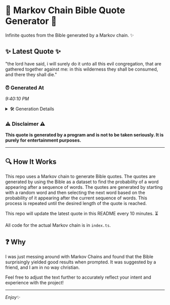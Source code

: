 # 📖 Markov Chain Bible Quote Generator 📖

Infinite quotes from the Bible generated by a Markov chain. ✨

## ✨ Latest Quote ✨
"the lord have said, i will surely do it unto all this evil congregation, that are gathered together against me: in this wilderness they shall be consumed, and there they shall die."

### ⏰ Generated At
*9:40:10 PM*

<details>
    <summary>🛠️ Generation Details</summary>
    <p>
        <strong>🌱 Seed:</strong> the<br>
        <strong>🔄 Iterations:</strong> 31<br>
        <strong>📜 Context History:</strong><br>[ the ]: lord<br>[ the, lord ]: have<br>[ the, lord, have ]: said,<br>[ the, lord, have, said, ]: i<br>[ the, lord, have, said,, i ]: will<br>[ the, lord, have, said,, i, will ]: surely<br>[ lord, have, said,, i, will, surely ]: do<br>[ have, said,, i, will, surely, do ]: it<br>[ said,, i, will, surely, do, it ]: unto<br>[ i, will, surely, do, it, unto ]: all<br>[ will, surely, do, it, unto, all ]: this<br>[ surely, do, it, unto, all, this ]: evil<br>[ do, it, unto, all, this, evil ]: congregation,<br>[ it, unto, all, this, evil, congregation, ]: that<br>[ unto, all, this, evil, congregation,, that ]: are<br>[ all, this, evil, congregation,, that, are ]: gathered<br>[ this, evil, congregation,, that, are, gathered ]: together<br>[ evil, congregation,, that, are, gathered, together ]: against<br>[ congregation,, that, are, gathered, together, against ]: me:<br>[ that, are, gathered, together, against, me: ]: in<br>[ are, gathered, together, against, me:, in ]: this<br>[ gathered, together, against, me:, in, this ]: wilderness<br>[ together, against, me:, in, this, wilderness ]: they<br>[ against, me:, in, this, wilderness, they ]: shall<br>[ me:, in, this, wilderness, they, shall ]: be<br>[ in, this, wilderness, they, shall, be ]: consumed,<br>[ this, wilderness, they, shall, be, consumed, ]: and<br>[ wilderness, they, shall, be, consumed,, and ]: there<br>[ they, shall, be, consumed,, and, there ]: they<br>[ shall, be, consumed,, and, there, they ]: shall<br>[ be, consumed,, and, there, they, shall ]: die.<br>
    </p>
</details>

### ⚠️ Disclaimer ⚠️
**This quote is generated by a program and is not to be taken seriously. It is purely for entertainment purposes.**

---

## 🔍 How It Works

This repo uses a Markov chain to generate Bible quotes. The quotes are generated by using the Bible as a dataset to find the probability of a word appearing after a sequence of words. The quotes are generated by starting with a random word and then selecting the next word based on the probability of it appearing after the current sequence of words. This process is repeated until the desired length of the quote is reached.

This repo will update the latest quote in this README every 10 minutes. ⏳

All code for the actual Markov chain is in `index.ts`.

## ❓ Why

I was just messing around with Markov Chains and found that the Bible surprisingly yielded good results when prompted. 
It was suggested by a friend, and I am in no way christian.

Feel free to adjust the text further to accurately reflect your intent and experience with the project!

---

*Enjoy*✨
